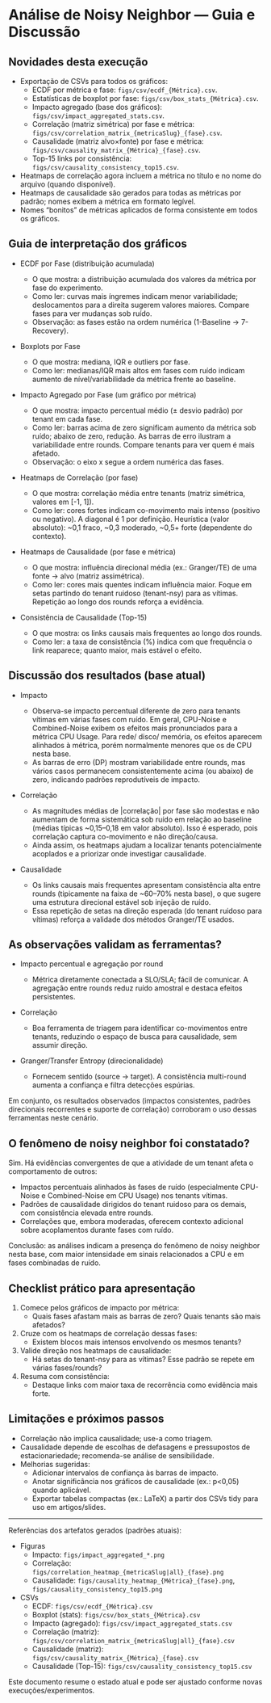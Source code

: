 # Análise de Noisy Neighbor — Guia e Discussão

## Novidades desta execução

- Exportação de CSVs para todos os gráficos:
  - ECDF por métrica e fase: `figs/csv/ecdf_{Métrica}.csv`.
  - Estatísticas de boxplot por fase: `figs/csv/box_stats_{Métrica}.csv`.
  - Impacto agregado (base dos gráficos): `figs/csv/impact_aggregated_stats.csv`.
  - Correlação (matriz simétrica) por fase e métrica: `figs/csv/correlation_matrix_{metricaSlug}_{fase}.csv`.
  - Causalidade (matriz alvo×fonte) por fase e métrica: `figs/csv/causality_matrix_{Métrica}_{fase}.csv`.
  - Top-15 links por consistência: `figs/csv/causality_consistency_top15.csv`.
- Heatmaps de correlação agora incluem a métrica no título e no nome do arquivo (quando disponível).
- Heatmaps de causalidade são gerados para todas as métricas por padrão; nomes exibem a métrica em formato legível.
- Nomes “bonitos” de métricas aplicados de forma consistente em todos os gráficos.

## Guia de interpretação dos gráficos

- ECDF por Fase (distribuição acumulada)
  - O que mostra: a distribuição acumulada dos valores da métrica por fase do experimento.
  - Como ler: curvas mais íngremes indicam menor variabilidade; deslocamentos para a direita sugerem valores maiores. Compare fases para ver mudanças sob ruído.
  - Observação: as fases estão na ordem numérica (1-Baseline → 7-Recovery).

- Boxplots por Fase
  - O que mostra: mediana, IQR e outliers por fase.
  - Como ler: medianas/IQR mais altos em fases com ruído indicam aumento de nível/variabilidade da métrica frente ao baseline.

- Impacto Agregado por Fase (um gráfico por métrica)
  - O que mostra: impacto percentual médio (± desvio padrão) por tenant em cada fase.
  - Como ler: barras acima de zero significam aumento da métrica sob ruído; abaixo de zero, redução. As barras de erro ilustram a variabilidade entre rounds. Compare tenants para ver quem é mais afetado.
  - Observação: o eixo x segue a ordem numérica das fases.

- Heatmaps de Correlação (por fase)
  - O que mostra: correlação média entre tenants (matriz simétrica, valores em [-1, 1]).
  - Como ler: cores fortes indicam co-movimento mais intenso (positivo ou negativo). A diagonal é 1 por definição. Heurística (valor absoluto): ~0,1 fraco, ~0,3 moderado, ~0,5+ forte (dependente do contexto).

- Heatmaps de Causalidade (por fase e métrica)
  - O que mostra: influência direcional média (ex.: Granger/TE) de uma fonte → alvo (matriz assimétrica).
  - Como ler: cores mais quentes indicam influência maior. Foque em setas partindo do tenant ruidoso (tenant-nsy) para as vítimas. Repetição ao longo dos rounds reforça a evidência.

- Consistência de Causalidade (Top-15)
  - O que mostra: os links causais mais frequentes ao longo dos rounds.
  - Como ler: a taxa de consistência (%) indica com que frequência o link reaparece; quanto maior, mais estável o efeito.

## Discussão dos resultados (base atual)

- Impacto
  - Observa-se impacto percentual diferente de zero para tenants vítimas em várias fases com ruído. Em geral, CPU-Noise e Combined-Noise exibem os efeitos mais pronunciados para a métrica CPU Usage. Para rede/ disco/ memória, os efeitos aparecem alinhados à métrica, porém normalmente menores que os de CPU nesta base.
  - As barras de erro (DP) mostram variabilidade entre rounds, mas vários casos permanecem consistentemente acima (ou abaixo) de zero, indicando padrões reprodutíveis de impacto.

- Correlação
  - As magnitudes médias de |correlação| por fase são modestas e não aumentam de forma sistemática sob ruído em relação ao baseline (médias típicas ~0,15–0,18 em valor absoluto). Isso é esperado, pois correlação captura co-movimento e não direção/causa.
  - Ainda assim, os heatmaps ajudam a localizar tenants potencialmente acoplados e a priorizar onde investigar causalidade.

- Causalidade
  - Os links causais mais frequentes apresentam consistência alta entre rounds (tipicamente na faixa de ~60–70% nesta base), o que sugere uma estrutura direcional estável sob injeção de ruído.
  - Essa repetição de setas na direção esperada (do tenant ruidoso para vítimas) reforça a validade dos métodos Granger/TE usados.

## As observações validam as ferramentas?

- Impacto percentual e agregação por round
  - Métrica diretamente conectada a SLO/SLA; fácil de comunicar. A agregação entre rounds reduz ruído amostral e destaca efeitos persistentes.

- Correlação
  - Boa ferramenta de triagem para identificar co-movimentos entre tenants, reduzindo o espaço de busca para causalidade, sem assumir direção.

- Granger/Transfer Entropy (direcionalidade)
  - Fornecem sentido (source → target). A consistência multi-round aumenta a confiança e filtra detecções espúrias.

Em conjunto, os resultados observados (impactos consistentes, padrões direcionais recorrentes e suporte de correlação) corroboram o uso dessas ferramentas neste cenário.

## O fenômeno de noisy neighbor foi constatado?

Sim. Há evidências convergentes de que a atividade de um tenant afeta o comportamento de outros:
- Impactos percentuais alinhados às fases de ruído (especialmente CPU-Noise e Combined-Noise em CPU Usage) nos tenants vítimas.
- Padrões de causalidade dirigidos do tenant ruidoso para os demais, com consistência elevada entre rounds.
- Correlações que, embora moderadas, oferecem contexto adicional sobre acoplamentos durante fases com ruído.

Conclusão: as análises indicam a presença do fenômeno de noisy neighbor nesta base, com maior intensidade em sinais relacionados a CPU e em fases combinadas de ruído.

## Checklist prático para apresentação

1) Comece pelos gráficos de impacto por métrica:
   - Quais fases afastam mais as barras de zero? Quais tenants são mais afetados?
2) Cruze com os heatmaps de correlação dessas fases:
   - Existem blocos mais intensos envolvendo os mesmos tenants?
3) Valide direção nos heatmaps de causalidade:
   - Há setas do tenant-nsy para as vítimas? Esse padrão se repete em várias fases/rounds?
4) Resuma com consistência:
   - Destaque links com maior taxa de recorrência como evidência mais forte.

## Limitações e próximos passos

- Correlação não implica causalidade; use-a como triagem.
- Causalidade depende de escolhas de defasagens e pressupostos de estacionariedade; recomenda-se análise de sensibilidade.
- Melhorias sugeridas:
  - Adicionar intervalos de confiança às barras de impacto.
  - Anotar significância nos gráficos de causalidade (ex.: p<0,05) quando aplicável.
  - Exportar tabelas compactas (ex.: LaTeX) a partir dos CSVs tidy para uso em artigos/slides.

---

Referências dos artefatos gerados (padrões atuais):
- Figuras
  - Impacto: `figs/impact_aggregated_*.png`
  - Correlação: `figs/correlation_heatmap_{metricaSlug|all}_{fase}.png`
  - Causalidade: `figs/causality_heatmap_{Métrica}_{fase}.png`, `figs/causality_consistency_top15.png`
- CSVs
  - ECDF: `figs/csv/ecdf_{Métrica}.csv`
  - Boxplot (stats): `figs/csv/box_stats_{Métrica}.csv`
  - Impacto (agregado): `figs/csv/impact_aggregated_stats.csv`
  - Correlação (matriz): `figs/csv/correlation_matrix_{metricaSlug|all}_{fase}.csv`
  - Causalidade (matriz): `figs/csv/causality_matrix_{Métrica}_{fase}.csv`
  - Causalidade (Top-15): `figs/csv/causality_consistency_top15.csv`

Este documento resume o estado atual e pode ser ajustado conforme novas execuções/experimentos.
